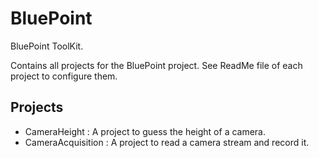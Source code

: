 # BluePoint
BluePoint ToolKit.

Contains all projects for the BluePoint project.
See ReadMe file of each project to configure them.

## Projects

- CameraHeight : A project to guess the height of a camera.
- CameraAcquisition : A project to read a camera stream and record it.
